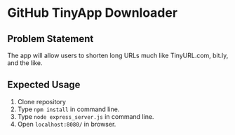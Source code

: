 # GitHub TinyApp Downloader

## Problem Statement

The app will allow users to shorten long URLs much like TinyURL.com, bit.ly, and the like.

## Expected Usage

1. Clone repository
2. Type `npm install` in command line.
3. Type `node express_server.js` in command line.
4. Open `localhost:8080/` in browser.